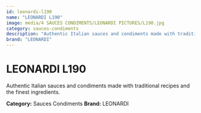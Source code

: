 ```yaml
---
id: leonardi-l190
name: "LEONARDI L190"
image: media/4 SAUCES CONDIMENTS/LEONARDI PICTURES/L190.jpg
category: sauces-condiments
description: "Authentic Italian sauces and condiments made with traditional recipes and the finest ingredients."
brand: "LEONARDI"
---
```


# LEONARDI L190

Authentic Italian sauces and condiments made with traditional recipes and the finest ingredients.

**Category:** Sauces Condiments
**Brand:** LEONARDI
